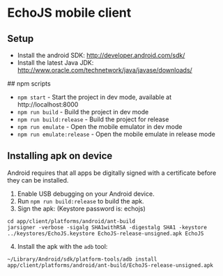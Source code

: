 # EchoJS mobile client

## Setup

* Install the android SDK: http://developer.android.com/sdk/
* Install the latest Java JDK: http://www.oracle.com/technetwork/java/javase/downloads/

## npm scripts

* `npm start` - Start the project in dev mode, available at http://localhost:8000
* `npm run build` - Build the project in dev mode
* `npm run build:release` - Build the project for release
* `npm run emulate` - Open the mobile emulator in dev mode
* `npm run emulate:release` - Open the mobile emulate in release mode

## Installing apk on device

Android requires that all apps be digitally signed with a certificate before they can be installed.

1. Enable USB debugging on your Android device.
2. Run `npm run build:release` to build the apk.
3. Sign the apk: (Keystore password is: echojs)

  ```
  cd app/client/platforms/android/ant-build
  jarsigner -verbose -sigalg SHA1withRSA -digestalg SHA1 -keystore ../keystores/EchoJS.keystore EchoJS-release-unsigned.apk EchoJS
  ```
4. Install the apk with the `adb` tool:

  ```
  ~/Library/Android/sdk/platform-tools/adb install   app/client/platforms/android/ant-build/EchoJS-release-unsigned.apk
  ```

